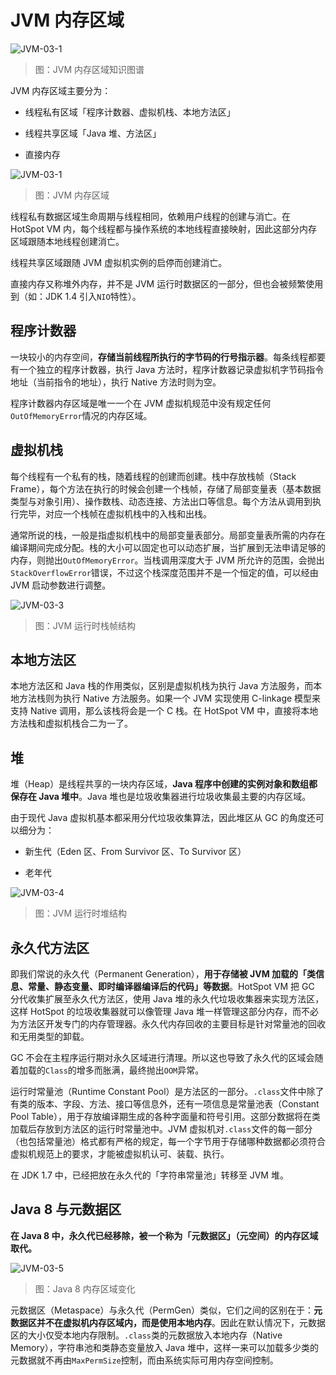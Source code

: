 # JVM 内存区域

![JVM-03-1][JVM-03-1]

> 图：JVM 内存区域知识图谱

JVM 内存区域主要分为：

- 线程私有区域「程序计数器、虚拟机栈、本地方法区」

- 线程共享区域「Java 堆、方法区」

- 直接内存

![JVM-03-1][JVM-03-2]

> 图：JVM 内存区域

线程私有数据区域生命周期与线程相同，依赖用户线程的创建与消亡。在 HotSpot VM 内，每个线程都与操作系统的本地线程直接映射，因此这部分内存区域跟随本地线程创建消亡。

线程共享区域跟随 JVM 虚拟机实例的启停而创建消亡。

直接内存又称堆外内存，并不是 JVM 运行时数据区的一部分，但也会被频繁使用到（如：JDK 1.4 引入`NIO`特性）。

## 程序计数器

一块较小的内存空间，**存储当前线程所执行的字节码的行号指示器**。每条线程都要有一个独立的程序计数器，执行 Java 方法时，程序计数器记录虚拟机字节码指令地址（当前指令的地址），执行 Native 方法时则为空。

程序计数器内存区域是唯一一个在 JVM 虚拟机规范中没有规定任何`OutOfMemoryError`情况的内存区域。

## 虚拟机栈

每个线程有一个私有的栈，随着线程的创建而创建。栈中存放栈帧（Stack Frame），每个方法在执行的时候会创建一个栈帧，存储了局部变量表（基本数据类型与对象引用）、操作数栈、动态连接、方法出口等信息。每个方法从调用到执行完毕，对应一个栈帧在虚拟机栈中的入栈和出栈。

通常所说的栈，一般是指虚拟机栈中的局部变量表部分。局部变量表所需的内存在编译期间完成分配。栈的大小可以固定也可以动态扩展，当扩展到无法申请足够的内存，则抛出`OutOfMemoryError`。当栈调用深度大于 JVM 所允许的范围，会抛出`StackOverflowError`错误，不过这个栈深度范围并不是一个恒定的值，可以经由 JVM 启动参数进行调整。

![JVM-03-3][JVM-03-3]

> 图：JVM 运行时栈帧结构

## 本地方法区

本地方法区和 Java 栈的作用类似，区别是虚拟机栈为执行 Java 方法服务，而本地方法栈则为执行 Native 方法服务。如果一个 JVM 实现使用 C-linkage 模型来支持 Native 调用，那么该栈将会是一个 C 栈。在 HotSpot VM 中，直接将本地方法栈和虚拟机栈合二为一了。

## 堆

堆（Heap）是线程共享的一块内存区域，**Java 程序中创建的实例对象和数组都保存在 Java 堆中**。Java 堆也是垃圾收集器进行垃圾收集最主要的内存区域。

由于现代 Java 虚拟机基本都采用分代垃圾收集算法，因此堆区从 GC 的角度还可以细分为：

- 新生代（Eden 区、From Survivor 区、To Survivor 区）

- 老年代

![JVM-03-4][JVM-03-4]

> 图：JVM 运行时堆结构

## 永久代方法区

即我们常说的永久代（Permanent Generation），**用于存储被 JVM 加载的「类信息、常量、静态变量、即时编译器编译后的代码」等数据**。HotSpot VM 把 GC 分代收集扩展至永久代方法区，使用 Java 堆的永久代垃圾收集器来实现方法区，这样 HotSpot 的垃圾收集器就可以像管理 Java 堆一样管理这部分内存，而不必为方法区开发专门的内存管理器。永久代内存回收的主要目标是针对常量池的回收和无用类型的卸载。

GC 不会在主程序运行期对永久区域进行清理。所以这也导致了永久代的区域会随着加载的`Class`的增多而胀满，最终抛出`OOM`异常。

运行时常量池（Runtime Constant Pool）是方法区的一部分。`.class`文件中除了有类的版本、字段、方法、接口等信息外，还有一项信息是常量池表（Constant Pool Table），用于存放编译期生成的各种字面量和符号引用。这部分数据将在类加载后存放到方法区的运行时常量池中。JVM 虚拟机对`.class`文件的每一部分（也包括常量池）格式都有严格的规定，每一个字节用于存储哪种数据都必须符合虚拟机规范上的要求，才能被虚拟机认可、装载、执行。

在 JDK 1.7 中，已经把放在永久代的「字符串常量池」转移至 JVM 堆。

## Java 8 与元数据区

**在 Java 8 中，永久代已经移除，被一个称为「元数据区」（元空间）的内存区域取代。**

![JVM-03-5][JVM-03-5]

> 图：Java 8 内存区域变化

元数据区（Metaspace）与永久代（PermGen）类似，它们之间的区别在于：**元数据区并不在虚拟机内存区域内，而是使用本地内存**。因此在默认情况下，元数据区的大小仅受本地内存限制。`.class`类的元数据放入本地内存（Native Memory），字符串池和类静态变量放入 Java 堆中，这样一来可以加载多少类的元数据就不再由`MaxPermSize`控制，而由系统实际可用内存空间控制。

[JVM-03-1]: ../../images/JVM-03-1.jpg

[JVM-03-2]: ../../images/JVM-03-2.png

[JVM-03-3]: ../../images/JVM-03-3.png

[JVM-03-4]: ../../images/JVM-03-4.png

[JVM-03-5]: ../../images/JVM-03-5.png

<!-- EOF -->
